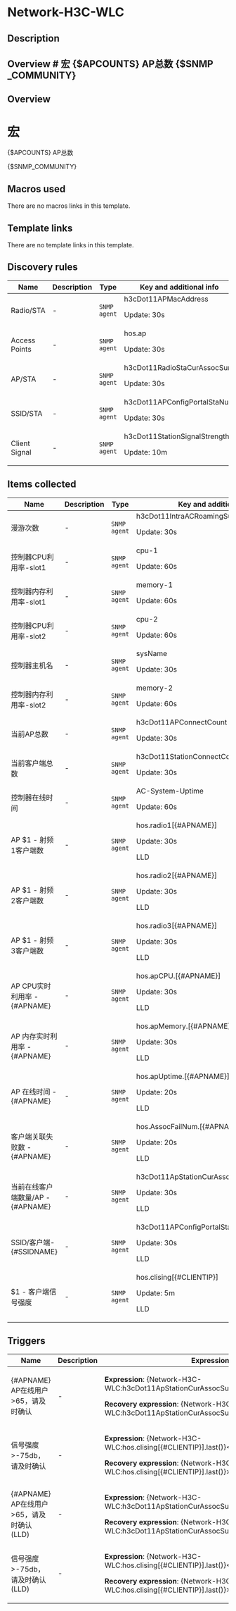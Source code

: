 # Network-H3C-WLC

## Description

## Overview # 宏 {$APCOUNTS} AP总数 {$SNMP _COMMUNITY} 

## Overview

# 宏


{$APCOUNTS} AP总数


{$SNMP\_COMMUNITY} 



## Macros used

There are no macros links in this template.

## Template links

There are no template links in this template.

## Discovery rules

|Name|Description|Type|Key and additional info|
|----|-----------|----|----|
|Radio/STA|<p>-</p>|`SNMP agent`|h3cDot11APMacAddress<p>Update: 30s</p>|
|Access Points|<p>-</p>|`SNMP agent`|hos.ap<p>Update: 30s</p>|
|AP/STA|<p>-</p>|`SNMP agent`|h3cDot11RadioStaCurAssocSum<p>Update: 30s</p>|
|SSID/STA|<p>-</p>|`SNMP agent`|h3cDot11APConfigPortalStaNum<p>Update: 30s</p>|
|Client Signal|<p>-</p>|`SNMP agent`|h3cDot11StationSignalStrength<p>Update: 10m</p>|
## Items collected

|Name|Description|Type|Key and additional info|
|----|-----------|----|----|
|漫游次数|<p>-</p>|`SNMP agent`|h3cDot11IntraACRoamingSuccCnt2<p>Update: 30s</p>|
|控制器CPU利用率-slot1|<p>-</p>|`SNMP agent`|cpu-1<p>Update: 60s</p>|
|控制器内存利用率-slot1|<p>-</p>|`SNMP agent`|memory-1<p>Update: 60s</p>|
|控制器CPU利用率-slot2|<p>-</p>|`SNMP agent`|cpu-2<p>Update: 60s</p>|
|控制器主机名|<p>-</p>|`SNMP agent`|sysName<p>Update: 30s</p>|
|控制器内存利用率-slot2|<p>-</p>|`SNMP agent`|memory-2<p>Update: 60s</p>|
|当前AP总数|<p>-</p>|`SNMP agent`|h3cDot11APConnectCount<p>Update: 30s</p>|
|当前客户端总数|<p>-</p>|`SNMP agent`|h3cDot11StationConnectCount<p>Update: 30s</p>|
|控制器在线时间|<p>-</p>|`SNMP agent`|AC-System-Uptime<p>Update: 60s</p>|
|AP $1 - 射频1客户端数|<p>-</p>|`SNMP agent`|hos.radio1[{#APNAME}]<p>Update: 30s</p><p>LLD</p>|
|AP $1 - 射频2客户端数|<p>-</p>|`SNMP agent`|hos.radio2[{#APNAME}]<p>Update: 30s</p><p>LLD</p>|
|AP $1 - 射频3客户端数|<p>-</p>|`SNMP agent`|hos.radio3[{#APNAME}]<p>Update: 30s</p><p>LLD</p>|
|AP CPU实时利用率 - {#APNAME}|<p>-</p>|`SNMP agent`|hos.apCPU.[{#APNAME}]<p>Update: 30s</p><p>LLD</p>|
|AP 内存实时利用率 - {#APNAME}|<p>-</p>|`SNMP agent`|hos.apMemory.[{#APNAME}]<p>Update: 30s</p><p>LLD</p>|
|AP 在线时间 - {#APNAME}|<p>-</p>|`SNMP agent`|hos.apUptime.[{#APNAME}]<p>Update: 20s</p><p>LLD</p>|
|客户端关联失败数 - {#APNAME}|<p>-</p>|`SNMP agent`|hos.AssocFailNum.[{#APNAME}]<p>Update: 20s</p><p>LLD</p>|
|当前在线客户端数量/AP - {#APNAME}|<p>-</p>|`SNMP agent`|h3cDot11ApStationCurAssocSum[{#APNAME}]<p>Update: 30s</p><p>LLD</p>|
|SSID/客户端- {#SSIDNAME}|<p>-</p>|`SNMP agent`|h3cDot11APConfigPortalStaNum[{#SSIDNAME}]<p>Update: 30s</p><p>LLD</p>|
|$1 - 客户端信号强度|<p>-</p>|`SNMP agent`|hos.clising[{#CLIENTIP}]<p>Update: 5m</p><p>LLD</p>|
## Triggers

|Name|Description|Expression|Priority|
|----|-----------|----------|--------|
|{#APNAME} AP在线用户>65，请及时确认|<p>-</p>|<p>**Expression**: {Network-H3C-WLC:h3cDot11ApStationCurAssocSum[{#APNAME}].last()}>65</p><p>**Recovery expression**: {Network-H3C-WLC:h3cDot11ApStationCurAssocSum[{#APNAME}].last()}<65</p>|high|
|信号强度>-75db，请及时确认|<p>-</p>|<p>**Expression**: {Network-H3C-WLC:hos.clising[{#CLIENTIP}].last()}<-75</p><p>**Recovery expression**: {Network-H3C-WLC:hos.clising[{#CLIENTIP}].last()}>-75</p>|average|
|{#APNAME} AP在线用户>65，请及时确认 (LLD)|<p>-</p>|<p>**Expression**: {Network-H3C-WLC:h3cDot11ApStationCurAssocSum[{#APNAME}].last()}>65</p><p>**Recovery expression**: {Network-H3C-WLC:h3cDot11ApStationCurAssocSum[{#APNAME}].last()}<65</p>|high|
|信号强度>-75db，请及时确认 (LLD)|<p>-</p>|<p>**Expression**: {Network-H3C-WLC:hos.clising[{#CLIENTIP}].last()}<-75</p><p>**Recovery expression**: {Network-H3C-WLC:hos.clising[{#CLIENTIP}].last()}>-75</p>|average|
